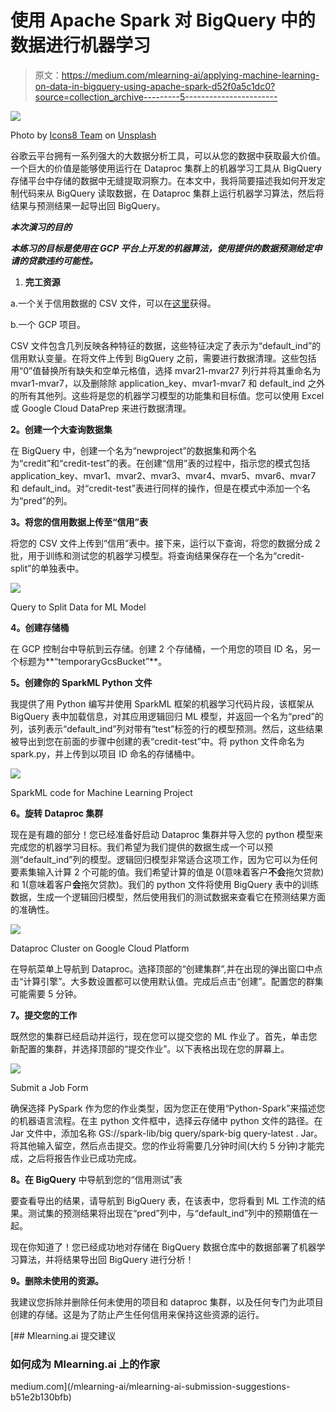 # 使用 Apache Spark 对 BigQuery 中的数据进行机器学习

> 原文：<https://medium.com/mlearning-ai/applying-machine-learning-on-data-in-bigquery-using-apache-spark-d52f0a5c1dc0?source=collection_archive---------5----------------------->

![](img/fa40c5894b3b7ad4d8fbd48e6fb9e926.png)

Photo by [Icons8 Team](https://unsplash.com/@icons8?utm_source=medium&utm_medium=referral) on [Unsplash](https://unsplash.com?utm_source=medium&utm_medium=referral)

谷歌云平台拥有一系列强大的大数据分析工具，可以从您的数据中获取最大价值。一个巨大的价值是能够使用运行在 Dataproc 集群上的机器学习工具从 BigQuery 存储平台中存储的数据中无缝提取洞察力。在本文中，我将简要描述我如何开发定制代码来从 BigQuery 读取数据，在 Dataproc 集群上运行机器学习算法，然后将结果与预测结果一起导出回 BigQuery。

***本次演习的目的***

***本练习的目标是使用在 GCP 平台上开发的机器算法，使用提供的数据预测给定申请的贷款违约可能性。***

1.  **完工资源**

a.一个关于信用数据的 CSV 文件，可以在[这里](https://github.com/damianohienmhen/MachineLearningwithApacheSpark.git)获得。

b.一个 GCP 项目。

CSV 文件包含几列反映各种特征的数据，这些特征决定了表示为“default_ind”的信用默认变量。在将文件上传到 BigQuery 之前，需要进行数据清理。这些包括用“0”值替换所有缺失和空单元格值，选择 mvar21-mvar27 列行并将其重命名为 mvar1-mvar7，以及删除除 application_key、mvar1-mvar7 和 default_ind 之外的所有其他列。这些将是您的机器学习模型的功能集和目标值。您可以使用 Excel 或 Google Cloud DataPrep 来进行数据清理。

**2。创建一个大查询数据集**

在 BigQuery 中，创建一个名为“newproject”的数据集和两个名为“credit”和“credit-test”的表。在创建“信用”表的过程中，指示您的模式包括 application_key、mvar1、mvar2、mvar3、mvar4、mvar5、mvar6、mvar7 和 default_ind。对“credit-test”表进行同样的操作，但是在模式中添加一个名为“pred”的列。

**3。将您的信用数据上传至“信用”表**

将您的 CSV 文件上传到“信用”表中。接下来，运行以下查询，将您的数据分成 2 批，用于训练和测试您的机器学习模型。将查询结果保存在一个名为“credit-split”的单独表中。

![](img/294f51aebf5169e730295b30c88edca0.png)

Query to Split Data for ML Model

**4。创建存储桶**

在 GCP 控制台中导航到云存储。创建 2 个存储桶，一个用您的项目 ID 名，另一个标题为**“temporaryGcsBucket”**。

**5。创建你的 SparkML Python 文件**

我提供了用 Python 编写并使用 SparkML 框架的机器学习代码片段，该框架从 BigQuery 表中加载信息，对其应用逻辑回归 ML 模型，并返回一个名为“pred”的列，该列表示“default_ind”列对带有“test”标签的行的模型预测。然后，这些结果被导出到您在前面的步骤中创建的表“credit-test”中。将 python 文件命名为 spark.py，并上传到以项目 ID 命名的存储桶中。

![](img/a93e185fb95ff93d4d7a1762ee45bf91.png)

SparkML code for Machine Learning Project

**6。旋转 Dataproc 集群**

现在是有趣的部分！您已经准备好启动 Dataproc 集群并导入您的 python 模型来完成您的机器学习目标。我们希望为我们提供的数据生成一个可以预测“default_ind”列的模型。逻辑回归模型非常适合这项工作，因为它可以为任何要素集输入计算 2 个可能的值。我们希望计算的值是 0(意味着客户**不会**拖欠贷款)和 1(意味着客户**会**拖欠贷款)。我们的 python 文件将使用 BigQuery 表中的训练数据，生成一个逻辑回归模型，然后使用我们的测试数据来查看它在预测结果方面的准确性。

![](img/fc9990c56bea01cd54645aeb73fd7265.png)

Dataproc Cluster on Google Cloud Platform

在导航菜单上导航到 Dataproc。选择顶部的“创建集群”,并在出现的弹出窗口中点击“计算引擎”。大多数设置都可以使用默认值。完成后点击“创建”。配置您的群集可能需要 5 分钟。

**7。提交您的工作**

既然您的集群已经启动并运行，现在您可以提交您的 ML 作业了。首先，单击您新配置的集群，并选择顶部的“提交作业”。以下表格出现在您的屏幕上。

![](img/7940e544d96c9d6b5183313aa8edc6b1.png)

Submit a Job Form

确保选择 PySpark 作为您的作业类型，因为您正在使用“Python-Spark”来描述您的机器语言流程。在主 python 文件框中，选择云存储中 python 文件的路径。在 Jar 文件中，添加名称 GS://spark-lib/big query/spark-big query-latest . Jar。将其他输入留空，然后点击提交。您的作业将需要几分钟时间(大约 5 分钟)才能完成，之后将报告作业已成功完成。

**8。在 BigQuery** 中导航到您的“信用测试”表

要查看导出的结果，请导航到 BigQuery 表，在该表中，您将看到 ML 工作流的结果。测试集的预测结果将出现在“pred”列中，与“default_ind”列中的预期值在一起。

现在你知道了！您已经成功地对存储在 BigQuery 数据仓库中的数据部署了机器学习算法，并将结果导出回 BigQuery 进行分析！

**9。删除未使用的资源。**

我建议您拆除并删除任何未使用的项目和 dataproc 集群，以及任何专门为此项目创建的存储。这是为了防止产生任何信用来保持这些资源的运行。

[](/mlearning-ai/mlearning-ai-submission-suggestions-b51e2b130bfb) [## Mlearning.ai 提交建议

### 如何成为 Mlearning.ai 上的作家

medium.com](/mlearning-ai/mlearning-ai-submission-suggestions-b51e2b130bfb)